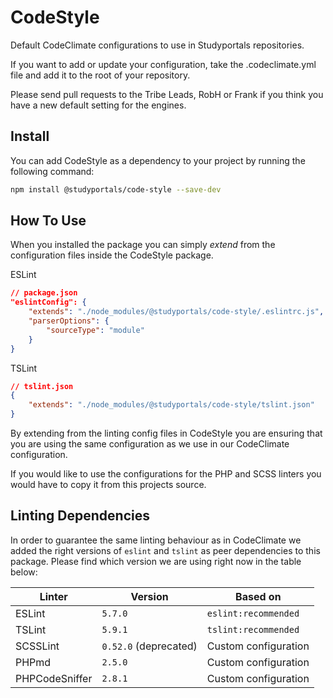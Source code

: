 # CodeStyle
Default CodeClimate configurations to use in Studyportals repositories.

If you want to add or update your configuration, take the .codeclimate.yml file and add it to the root of your repository.

Please send pull requests to the Tribe Leads, RobH or Frank if you think you have a new default setting for the engines.

## Install
You can add CodeStyle as a dependency to your project by running the following command:

```bash
npm install @studyportals/code-style --save-dev
```

## How To Use
When you installed the package you can simply *extend* from the configuration files inside the CodeStyle package.

ESLint 
```json
// package.json
"eslintConfig": {
    "extends": "./node_modules/@studyportals/code-style/.eslintrc.js",
    "parserOptions": {
        "sourceType": "module"
    }
}
```

TSLint
```json
// tslint.json
{
    "extends": "./node_modules/@studyportals/code-style/tslint.json"
}
```

By extending from the linting config files in CodeStyle you are ensuring that you are using the same configuration as we use in our CodeClimate configuration.

If you would like to use the configurations for the PHP and SCSS linters you would have to copy it from this projects source.

## Linting Dependencies
In order to guarantee the same linting behaviour as in CodeClimate we added the right versions of `eslint` and `tslint` as peer dependencies to this package. Please find which version we are using right now in the table below:

| Linter | Version | Based on |
|---|---|---|
| ESLint | `5.7.0` | `eslint:recommended` |
| TSLint | `5.9.1` | `tslint:recommended` |
| SCSSLint | `0.52.0` (deprecated) | Custom configuration |
| PHPmd | `2.5.0` | Custom configuration |
| PHPCodeSniffer | `2.8.1` | Custom configuration |